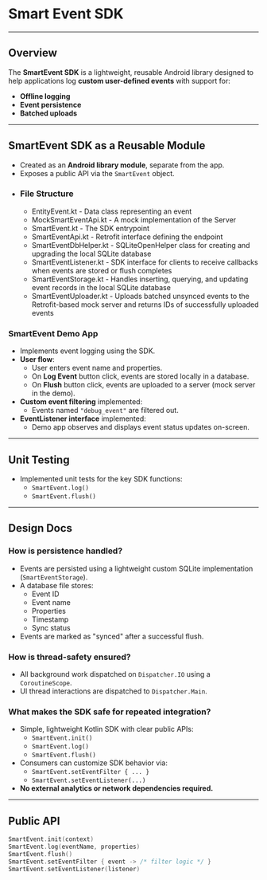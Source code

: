 # Smart Event SDK

---

## Overview

The **SmartEvent SDK** is a lightweight, reusable Android library designed to help applications log **custom user-defined events** with support for:
- **Offline logging**
- **Event persistence**
- **Batched uploads**

---

## SmartEvent SDK as a Reusable Module

- Created as an **Android library module**, separate from the app.
- Exposes a public API via the `SmartEvent` object.
- ### File Structure
    - EntityEvent.kt           - Data class representing an event
    - MockSmartEventApi.kt     - A mock implementation of the Server
    - SmartEvent.kt            - The SDK entrypoint
    - SmartEventApi.kt         - Retrofit interface defining the endpoint
    - SmartEventDbHelper.kt    - SQLiteOpenHelper class for creating and upgrading the local SQLite database
    - SmartEventListener.kt    - SDK interface for clients to receive callbacks when events are stored or flush completes
    - SmartEventStorage.kt     - Handles inserting, querying, and updating event records in the local SQLite database
    - SmartEventUploader.kt    - Uploads batched unsynced events to the Retrofit-based mock server and returns IDs of successfully uploaded events

### SmartEvent Demo App

- Implements event logging using the SDK.
- **User flow**:
  - User enters event name and properties.
  - On **Log Event** button click, events are stored locally in a database.
  - On **Flush** button click, events are uploaded to a server (mock server in the demo).
- **Custom event filtering** implemented:
  - Events named `"debug_event"` are filtered out.
- **EventListener interface** implemented:
  - Demo app observes and displays event status updates on-screen.

---

## Unit Testing

- Implemented unit tests for the key SDK functions:
  - `SmartEvent.log()`
  - `SmartEvent.flush()`

---

## Design Docs

### How is persistence handled?

- Events are persisted using a lightweight custom SQLite implementation (`SmartEventStorage`).
- A database file stores:
  - Event ID
  - Event name
  - Properties
  - Timestamp
  - Sync status
- Events are marked as "synced" after a successful flush.

### How is thread-safety ensured?

- All background work dispatched on `Dispatcher.IO` using a `CoroutineScope`.
- UI thread interactions are dispatched to `Dispatcher.Main`.

### What makes the SDK safe for repeated integration?

- Simple, lightweight Kotlin SDK with clear public APIs:
  - `SmartEvent.init()`
  - `SmartEvent.log()`
  - `SmartEvent.flush()`
- Consumers can customize SDK behavior via:
  - `SmartEvent.setEventFilter { ... }`
  - `SmartEvent.setEventListener(...)`
- **No external analytics or network dependencies required.**

---

## Public API

```kotlin
SmartEvent.init(context)
SmartEvent.log(eventName, properties)
SmartEvent.flush()
SmartEvent.setEventFilter { event -> /* filter logic */ }
SmartEvent.setEventListener(listener)
